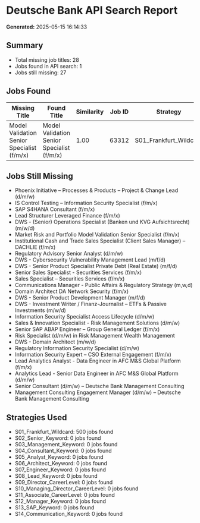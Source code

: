 # Deutsche Bank API Search Report

**Generated:** 2025-05-15 16:14:33

## Summary

- Total missing job titles: 28
- Jobs found in API search: 1
- Jobs still missing: 27

## Jobs Found

| Missing Title | Found Title | Similarity | Job ID | Strategy |
|--------------|-------------|------------|--------|----------|
| Model Validation Senior Specialist (f/m/x) | Model Validation Senior Specialist (f/m/x) | 1.00 | 63312 | S01_Frankfurt_Wildcard |


## Jobs Still Missing

- Phoenix Initiative – Processes & Products – Project & Change Lead (d/m/w)
- IS Control Testing – Information Security Specialist (f/m/x)
- SAP S4HANA Consultant (f/m/x)
- Lead Structurer Leveraged Finance (f/m/x)
- DWS - (Senior) Operations Specialist (Banken und KVG Aufsichtsrecht) (m/w/d)
- Market Risk and Portfolio Model Validation Senior Specialist (f/m/x)
- Institutional Cash and Trade Sales Specialist (Client Sales Manager) – DACHLIE (f/m/x)
- Regulatory Advisory Senior Analyst (d/m/w)
- DWS - Cybersecurity Vulnerability Management Lead (m/f/d)
- DWS - Senior Product Specialist Private Debt (Real Estate) (m/f/d)
- Senior Sales Specialist - Securities Services (f/m/x)
- Sales Specialist – Securities Services (f/m/x)
- Communications Manager - Public Affairs & Regulatory Strategy (m,w,d)
- Domain Architect DA Network Security (f/m/x)
- DWS - Senior Product Development Manager (m/f/d)
- DWS - Investment Writer / Finanz-Journalist – ETFs & Passive Investments (m/w/d)
- Information Security Specialist Access Lifecycle (d/m/w)
- Sales & Innovation Specialist - Risk Management Solutions (d/m/w)
- Senior SAP ABAP Engineer – Group General Ledger (f/m/x)
- Risk Specialist (d/m/w) in Risk Management Wealth Management
- DWS - Domain Architect (m/w/d)
- Regulatory Information Security Specialist (d/m/w)
- Information Security Expert – CSO External Engagement (f/m/x)
- Lead Analytics Analyst - Data Engineer in AFC M&S Global Platform (f/m/x)
- Analytics Lead - Senior Data Engineer in AFC M&S Global Platform (d/m/w)
- Senior Consultant (d/m/w) – Deutsche Bank Management Consulting
- Management Consulting Engagement Manager (d/m/w) – Deutsche Bank Management Consulting


## Strategies Used

- S01_Frankfurt_Wildcard: 500 jobs found
- S02_Senior_Keyword: 0 jobs found
- S03_Management_Keyword: 0 jobs found
- S04_Consultant_Keyword: 0 jobs found
- S05_Analyst_Keyword: 0 jobs found
- S06_Architect_Keyword: 0 jobs found
- S07_Engineer_Keyword: 0 jobs found
- S08_Lead_Keyword: 0 jobs found
- S09_Director_CareerLevel: 0 jobs found
- S10_Managing_Director_CareerLevel: 0 jobs found
- S11_Associate_CareerLevel: 0 jobs found
- S12_Manager_Keyword: 0 jobs found
- S13_SAP_Keyword: 0 jobs found
- S14_Communication_Keyword: 0 jobs found
